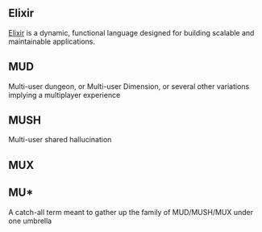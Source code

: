 ## Elixir

[Elixir](https://elixir-lang.org/) is a dynamic, functional language designed for building scalable and maintainable applications.

## MUD

Multi-user dungeon, or Multi-user Dimension, or several other variations implying a multiplayer experience

## MUSH

Multi-user shared hallucination

## MUX

## MU*

A catch-all term meant to gather up the family of MUD/MUSH/MUX under one umbrella
